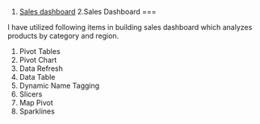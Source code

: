 
1.   [Sales dashboard](https://github.com/gajendra-github/excel-demo/blob/main/) 
2.Sales Dashboard
===

I have utilized following items in building sales dashboard which analyzes products by category and region.

1. Pivot Tables
2. Pivot Chart
3. Data Refresh
4. Data Table
5. Dynamic Name Tagging
6. Slicers
7. Map Pivot
8. Sparklines 
